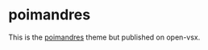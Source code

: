 # poimandres 

This is the [poimandres](https://github.com/drcmda/poimandres-theme) theme but published on open-vsx.